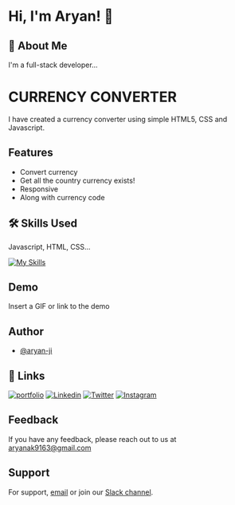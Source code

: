 
# Hi, I'm Aryan! 👋


## 🚀 About Me
I'm a full-stack developer...


# CURRENCY CONVERTER

I have created a currency converter using simple HTML5, CSS and Javascript.

## Features

- Convert currency
- Get all the country currency exists!
- Responsive
- Along with currency code


## 🛠 Skills Used
Javascript, HTML, CSS...

[![My Skills](https://skillicons.dev/icons?i=html,css,js)]()

## Demo

Insert a GIF or link to the demo

## Author

- [@aryan-ji](https://www.github.com/aryan-ji)


## 🔗 Links
[![portfolio](https://img.shields.io/badge/my_portfolio-000?style=for-the-badge&logo=ko-fi&logoColor=white)](https://shashishekharmaharaj.com//)
[![Linkedin](https://img.shields.io/badge/linkedin-0A66C2?style=for-the-badge&logo=linkedin&logoColor=white)](https://www.linkedin.com/in/aryan-ji/)
[![Twitter](https://img.shields.io/badge/twitter-1DA1F2?style=for-the-badge&logo=twitter&logoColor=white)](https://www.twitter.com/@AryanKu20348088)
[![Instagram](https://img.shields.io/badge/Instagram-%56E4405F?style=for-the-badge&logo=instagram)](https://www.instagram.com/i_aryankushwaha/)



## Feedback

If you have any feedback, please reach out to us at [aryanak9163@gmail.com](aryan.official.cse@gmail.com)


## Support

For support,  [email](aryan.official.cse@gmail.com) or join our [Slack channel](https://www.github.com).

